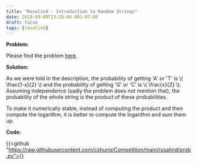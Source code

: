 ```yaml
---
title: "Rosalind - Introduction to Random Strings"
date: 2019-09-08T13:28:00.001-07:00
draft: false
tags: [rosalind]
---
```


**Problem:**

Please find the problem [here](http://rosalind.info/problems/prob/).

**Solution:**

As we were told in the description, the probability of getting 'A' or 'T' is \\( \frac{1-x}{2} \\) and the probability of getting 'G' or 'C' is \\( \frac{x}{2} \\). Assuming independence (sadly the problem does not mention that), the probability of the whole string is the product of these probabilities. 

To make it numerically stable, instead of computing the product and then compute the logarithm, it is better to compute the logarithm and sum them up.

**Code:**

{{<github "https://raw.githubusercontent.com/cshung/Competition/main/rosalind/prob.py">}}

